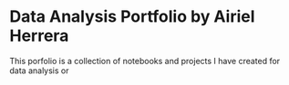 # Data Analysis Portfolio by Airiel Herrera

This porfolio is a collection of notebooks and projects I have created for data analysis or 
